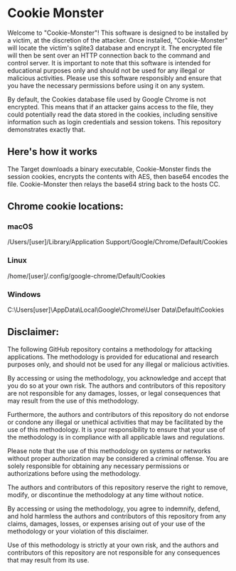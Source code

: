 # Cookie Monster

Welcome to "Cookie-Monster"! This software is designed to be installed by a victim, at the discretion of the attacker. Once installed, "Cookie-Monster" will locate the victim's sqlite3 database and encrypt it. The encrypted file will then be sent over an HTTP connection back to the command and control server. It is important to note that this software is intended for educational purposes only and should not be used for any illegal or malicious activities. Please use this software responsibly and ensure that you have the necessary permissions before using it on any system. 

By default, the Cookies database file used by Google Chrome is not encrypted. This means that if an attacker gains access to the file, they could potentially read the data stored in the cookies, including sensitive information such as login credentials and session tokens. This repository demonstrates exactly that.


## Here's how it works

The Target downloads a binary executable, Cookie-Monster finds the session cookies, encrypts the contents with AES, then base64 encodes the file. Cookie-Monster then relays the base64 string back to the hosts CC.


## Chrome cookie locations:

<h3>macOS</h3>
/Users/[user]/Library/Application Support/Google/Chrome/Default/Cookies

<h3>Linux</h3>
/home/[user]/.config/google-chrome/Default/Cookies

<h3>Windows</h3>
C:\Users[user]\AppData\Local\Google\Chrome\User Data\Default\Cookies




<h2>Disclaimer:</h2>

The following GitHub repository contains a methodology for attacking applications. The methodology is provided for educational and research purposes only, and should not be used for any illegal or malicious activities.

By accessing or using the methodology, you acknowledge and accept that you do so at your own risk. The authors and contributors of this repository are not responsible for any damages, losses, or legal consequences that may result from the use of this methodology.

Furthermore, the authors and contributors of this repository do not endorse or condone any illegal or unethical activities that may be facilitated by the use of this methodology. It is your responsibility to ensure that your use of the methodology is in compliance with all applicable laws and regulations.

Please note that the use of this methodology on systems or networks without proper authorization may be considered a criminal offense. You are solely responsible for obtaining any necessary permissions or authorizations before using the methodology.

The authors and contributors of this repository reserve the right to remove, modify, or discontinue the methodology at any time without notice.

By accessing or using the methodology, you agree to indemnify, defend, and hold harmless the authors and contributors of this repository from any claims, damages, losses, or expenses arising out of your use of the methodology or your violation of this disclaimer.

Use of this methodology is strictly at your own risk, and the authors and contributors of this repository are not responsible for any consequences that may result from its use.
